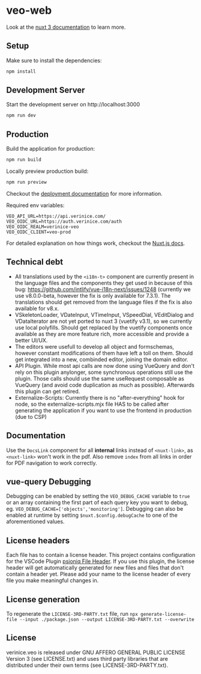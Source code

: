 # veo-web

Look at the [nuxt 3 documentation](https://v3.nuxtjs.org) to learn more.

## Setup

Make sure to install the dependencies:

```bash
npm install
```

## Development Server

Start the development server on http://localhost:3000

```bash
npm run dev
```

## Production

Build the application for production:

```bash
npm run build
```

Locally preview production build:

```bash
npm run preview
```

Checkout the [deployment documentation](https://v3.nuxtjs.org/guide/deploy/presets) for more information.

Required env variables:
```
VEO_API_URL=https://api.verinice.com/
VEO_OIDC_URL=https://auth.verinice.com/auth
VEO_OIDC_REALM=verinice-veo
VEO_OIDC_CLIENT=veo-prod
```

For detailed explanation on how things work, checkout the [Nuxt.js docs](https://github.com/nuxt/nuxt.js).

## Technical debt
* All translations used by the `<i18n-t>` component are currently present in the language files and the components they
get used in because of this bug: https://github.com/intlify/vue-i18n-next/issues/1248 (currently we use v8.0.0-beta, however the fix is only available for 7.3.1).
The translations should get removed from the language files if the fix is also available for v8.x.
* VSkeletonLoader, VDateInput, VTimeInput, VSpeedDial, VEditDialog and VDataIterator are not yet ported to nuxt 3 (vuetify v3.1), so we currently use local polyfills. Should get replaced by the vuetify components once available as they are more feature rich, more accessible and provide a better UI/UX.
* The editors were usefull to develop all object and formschemas, however constant modifications of them have left a toll on them. Should get integrated into a new, combinded editor, joining the domain editor.
* API Plugin. While most api calls are now done using VueQuery and don't rely on this plugin anylonger, some synchronous operations still use the plugin. Those calls should use the same useRequest composable as VueQuery (and avoid code duplication as much as possible). Afterwards this plugin can get retired.
* Externalize-Scripts: Currently there is no "after-everything" hook for node, so the externalize-scripts.mjx file HAS to be called after generating the application if you want to use the frontend in production (due to CSP)

## Documentation
Use the `DocsLink` component for all **internal** links instead of `<nuxt-link>`, as `<nuxt-link>` won't work in the pdf.
Also remove `index` from all links in order for PDF navigation to work correctly.

## vue-query Debugging
Debugging can be enabled by setting the `VEO_DEBUG_CACHE` variable to `true` or an array containing the first part of each query key you want to debug, eg. `VEO_DEBUG_CACHE=['objects','monitoring']`. Debugging can also be enabled at runtime by setting `$nuxt.$config.debugCache` to one of the aforementioned values.

## License headers
Each file has to contain a license header. This project contains configuration for the VSCode Plugin [psioniq File Header](https://marketplace.visualstudio.com/items?itemName=psioniq.psi-header). If you use this plugin, the license header will get automatically generated for new files and files that don't contain a header yet. Please add your name to the license header of every file you make meaningful changes in.

## License generation
To regenerate the `LICENSE-3RD-PARTY.txt` file, run `npx generate-license-file --input ./package.json --output LICENSE-3RD-PARTY.txt --overwrite`

## License
verinice.veo is released under GNU AFFERO GENERAL PUBLIC LICENSE Version 3 (see LICENSE.txt) and uses third party libraries that are distributed under their own terms (see LICENSE-3RD-PARTY.txt).
